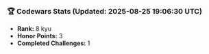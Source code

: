 ### 🏆 Codewars Stats (Updated: 2025-08-25 19:06:30 UTC)

- **Rank:** 8 kyu
- **Honor Points:** 3
- **Completed Challenges:** 1
